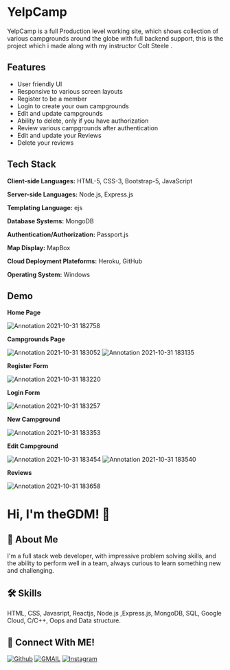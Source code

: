 # YelpCamp
YelpCamp is a full Production level working site, which shows collection of various campgrounds around the 
globe with full backend support, this is the project which i made along with my instructor Colt Steele .

## Features

- User friendly UI
- Responsive to various screen layouts
- Register to be a member
- Login to create your own campgrounds
- Edit and update campgrounds
- Ability to delete, only if you have authorization
- Review various campgrounds after authentication
- Edit and update your Reviews
- Delete your reviews

  
## Tech Stack

**Client-side Languages:** HTML-5, CSS-3, Bootstrap-5, JavaScript

**Server-side Languages:** Node.js, Express.js

**Templating Language:** ejs

**Database Systems:** MongoDB

**Authentication/Authorization:** Passport.js

**Map Display:** MapBox

**Cloud Deployment Plateforms:** Heroku, GitHub

**Operating System:** Windows



  
## Demo

**Home Page**

![Annotation 2021-10-31 182758](https://user-images.githubusercontent.com/89511377/139585172-d14e84d1-86b2-487e-b4ea-6f3df564da36.jpg)


**Campgrounds Page**

![Annotation 2021-10-31 183052](https://user-images.githubusercontent.com/89511377/139585195-f8655ddc-43ba-4cda-9d18-a664426914cd.jpg)
![Annotation 2021-10-31 183135](https://user-images.githubusercontent.com/89511377/139585253-36644d07-61f9-49c8-a321-d9edbe2a9858.jpg)


**Register Form**

![Annotation 2021-10-31 183220](https://user-images.githubusercontent.com/89511377/139585358-997690ec-26ba-4b90-9253-b9fbc31d437b.jpg)


**Login Form**

![Annotation 2021-10-31 183257](https://user-images.githubusercontent.com/89511377/139585371-6ca436c3-cb54-4db6-a694-3331c5dd4900.jpg)


**New Campground**

![Annotation 2021-10-31 183353](https://user-images.githubusercontent.com/89511377/139585407-14d33209-8cd8-425b-9c07-b196dbbb887a.jpg)


**Edit Campground**

![Annotation 2021-10-31 183454](https://user-images.githubusercontent.com/89511377/139585429-3968b234-a07d-47ed-ab92-1db61dabbc94.jpg)
![Annotation 2021-10-31 183540](https://user-images.githubusercontent.com/89511377/139585451-0cfd68cd-3bd0-43f6-87c5-36b0bb1ddd01.jpg)


**Reviews**

![Annotation 2021-10-31 183658](https://user-images.githubusercontent.com/89511377/139585470-6954b48d-1cda-474a-8a7a-3cd53bc2e042.jpg)

  
# Hi, I'm theGDM! 👋

  
## 🚀 About Me
I'm a full stack web developer, with impressive problem solving skills,
and the ability to perform well in a team, always curious to learn something new and challenging.


  
## 🛠 Skills
HTML, CSS, Javasript, Reactjs, Node.js ,Express.js, MongoDB, SQL, Google Cloud, C/C++, Oops and Data structure.

  
## 🔗 Connect With ME!
[![Github](https://img.shields.io/badge/github-000?style=for-the-badge&logo=github&logoColor=)](https://github.com/theGDM)
[![GMAIL](https://img.shields.io/badge/Gmail-ea4335?style=for-the-badge&logo=gmail&logoColor=white)](mailto:gyandeepmehra370@gmail.com)
[![Instagram](https://img.shields.io/badge/Instagram-cc0465?style=for-the-badge&logo=instagram&logoColor=white)](https://instagram.com/gdmstore00)

  
